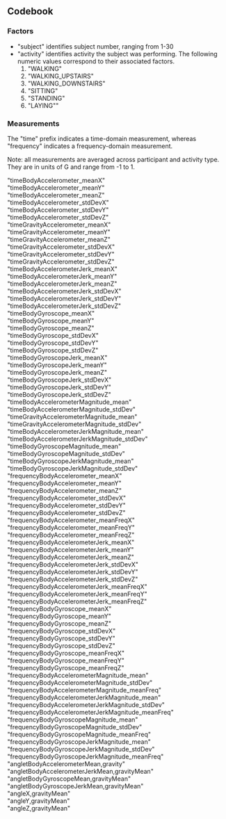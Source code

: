 
## Codebook

### Factors
- "subject" identifies subject number, ranging from 1-30
- "activity" identifies activity the subject was performing. The following numeric values correspond to their associated factors.
    1. "WALKING"
    2. "WALKING_UPSTAIRS"
    3. "WALKING_DOWNSTAIRS"
    4. "SITTING"
    5. "STANDING"
    6. "LAYING""


### Measurements

The "time" prefix indicates a time-domain measurement, whereas "frequency" indicates a frequency-domain measurement. 

Note: all measurements are averaged across participant and activity type. They are in units of G and range from -1 to 1.

"timeBodyAccelerometer_meanX"                     
"timeBodyAccelerometer_meanY"                
"timeBodyAccelerometer_meanZ"                     
"timeBodyAccelerometer_stdDevX"                   
"timeBodyAccelerometer_stdDevY"                   
"timeBodyAccelerometer_stdDevZ"                   
"timeGravityAccelerometer_meanX"                  
"timeGravityAccelerometer_meanY"                  
"timeGravityAccelerometer_meanZ"                  
"timeGravityAccelerometer_stdDevX"                
"timeGravityAccelerometer_stdDevY"                
"timeGravityAccelerometer_stdDevZ"                
"timeBodyAccelerometerJerk_meanX"                 
"timeBodyAccelerometerJerk_meanY"                 
"timeBodyAccelerometerJerk_meanZ"                 
"timeBodyAccelerometerJerk_stdDevX"               
"timeBodyAccelerometerJerk_stdDevY"               
"timeBodyAccelerometerJerk_stdDevZ"               
"timeBodyGyroscope_meanX"                         
"timeBodyGyroscope_meanY"                         
"timeBodyGyroscope_meanZ"                         
"timeBodyGyroscope_stdDevX"                       
"timeBodyGyroscope_stdDevY"                       
"timeBodyGyroscope_stdDevZ"                       
"timeBodyGyroscopeJerk_meanX"                     
"timeBodyGyroscopeJerk_meanY"                     
"timeBodyGyroscopeJerk_meanZ"                     
"timeBodyGyroscopeJerk_stdDevX"                   
"timeBodyGyroscopeJerk_stdDevY"                   
"timeBodyGyroscopeJerk_stdDevZ"                   
"timeBodyAccelerometerMagnitude_mean"             
"timeBodyAccelerometerMagnitude_stdDev"           
"timeGravityAccelerometerMagnitude_mean"          
"timeGravityAccelerometerMagnitude_stdDev"        
"timeBodyAccelerometerJerkMagnitude_mean"         
"timeBodyAccelerometerJerkMagnitude_stdDev"       
"timeBodyGyroscopeMagnitude_mean"                 
"timeBodyGyroscopeMagnitude_stdDev"               
"timeBodyGyroscopeJerkMagnitude_mean"             
"timeBodyGyroscopeJerkMagnitude_stdDev"           
"frequencyBodyAccelerometer_meanX"                
"frequencyBodyAccelerometer_meanY"                
"frequencyBodyAccelerometer_meanZ"                
"frequencyBodyAccelerometer_stdDevX"              
"frequencyBodyAccelerometer_stdDevY"              
"frequencyBodyAccelerometer_stdDevZ"              
"frequencyBodyAccelerometer_meanFreqX"            
"frequencyBodyAccelerometer_meanFreqY"            
"frequencyBodyAccelerometer_meanFreqZ"            
"frequencyBodyAccelerometerJerk_meanX"            
"frequencyBodyAccelerometerJerk_meanY"            
"frequencyBodyAccelerometerJerk_meanZ"            
"frequencyBodyAccelerometerJerk_stdDevX"          
"frequencyBodyAccelerometerJerk_stdDevY"          
"frequencyBodyAccelerometerJerk_stdDevZ"          
"frequencyBodyAccelerometerJerk_meanFreqX"        
"frequencyBodyAccelerometerJerk_meanFreqY"        
"frequencyBodyAccelerometerJerk_meanFreqZ"        
"frequencyBodyGyroscope_meanX"                    
"frequencyBodyGyroscope_meanY"                    
"frequencyBodyGyroscope_meanZ"                    
"frequencyBodyGyroscope_stdDevX"                  
"frequencyBodyGyroscope_stdDevY"                  
"frequencyBodyGyroscope_stdDevZ"                  
"frequencyBodyGyroscope_meanFreqX"                
"frequencyBodyGyroscope_meanFreqY"                
"frequencyBodyGyroscope_meanFreqZ"                
"frequencyBodyAccelerometerMagnitude_mean"        
"frequencyBodyAccelerometerMagnitude_stdDev"      
"frequencyBodyAccelerometerMagnitude_meanFreq"    
"frequencyBodyAccelerometerJerkMagnitude_mean"    
"frequencyBodyAccelerometerJerkMagnitude_stdDev"  
"frequencyBodyAccelerometerJerkMagnitude_meanFreq"
"frequencyBodyGyroscopeMagnitude_mean"            
"frequencyBodyGyroscopeMagnitude_stdDev"          
"frequencyBodyGyroscopeMagnitude_meanFreq"        
"frequencyBodyGyroscopeJerkMagnitude_mean"        
"frequencyBodyGyroscopeJerkMagnitude_stdDev"      
"frequencyBodyGyroscopeJerkMagnitude_meanFreq"    
"angletBodyAccelerometerMean,gravity"             
"angletBodyAccelerometerJerkMean,gravityMean"     
"angletBodyGyroscopeMean,gravityMean"             
"angletBodyGyroscopeJerkMean,gravityMean"         
"angleX,gravityMean"                              
"angleY,gravityMean"                              
"angleZ,gravityMean"    

